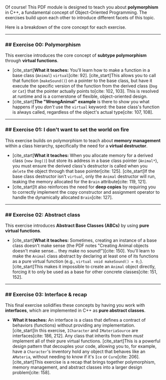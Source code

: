 Of course! This PDF module is designed to teach you about **polymorphism** in C++, a fundamental concept of Object-Oriented Programming. The exercises build upon each other to introduce different facets of this topic.

Here is a breakdown of the core concept for each exercise.

***

### ## Exercise 00: Polymorphism

This exercise introduces the core concept of **subtype polymorphism** through **virtual functions**.

* [cite_start]**What it teaches:** You'll learn how to make a function in a base class (`Animal`) `virtual`[cite: 92]. [cite_start]This allows you to call that function (`makeSound()`) on a pointer to the base class, but have it execute the specific version of the function from the derived class (`Dog` or `Cat`) that the pointer actually points to[cite: 102, 103]. This is resolved at runtime and is a cornerstone of flexible, object-oriented design.
* [cite_start]**The "WrongAnimal" example** is there to show you what happens if you *don't* use the `virtual` keyword: the base class's function is always called, regardless of the object's actual type[cite: 107, 108].

***

### ## Exercise 01: I don't want to set the world on fire

This exercise builds on polymorphism to teach about **memory management** within a class hierarchy, specifically the need for a **virtual destructor**.

* [cite_start]**What it teaches:** When you allocate memory for a derived class (`new Dog()`) but store its address in a base class pointer (`Animal*`), you must ensure the derived class's destructor is called when you `delete` the object through that base pointer[cite: 125]. [cite_start]If the base class destructor isn't `virtual`, only the `Animal` destructor will run, leaking the memory allocated for the `Brain` attribute[cite: 119, 121].
* [cite_start]It also reinforces the need for **deep copies** by requiring you to correctly implement the copy constructor and assignment operator to handle the dynamically allocated `Brain`[cite: 127].

***

### ## Exercise 02: Abstract class

This exercise introduces **Abstract Base Classes (ABCs)** by using **pure virtual functions**.

* [cite_start]**What it teaches:** Sometimes, creating an instance of a base class doesn't make sense (the PDF notes "Creating Animal objects doesn't make sense... they make no sound!")[cite: 150]. You'll learn to make the `Animal` class abstract by declaring at least one of its functions as a pure virtual function (e.g., `virtual void makeSound() = 0;`). [cite_start]This makes it impossible to create an `Animal` object directly, forcing it to only be used as a base for other concrete classes[cite: 151, 152].

***

### ## Exercise 03: Interface & recap

This final exercise solidifies these concepts by having you work with **interfaces**, which are implemented in C++ as **pure abstract classes**.

* **What it teaches:** An interface is a class that defines a contract of behaviors (functions) without providing any implementation. [cite_start]In this exercise, `ICharacter` and `IMateriaSource` are interfaces[cite: 186, 212]. Any class that inherits from them *must* implement all of their pure virtual functions. [cite_start]This is a powerful design pattern that decouples your code, allowing you to, for example, have a `Character`'s inventory hold any object that behaves like an `AMateria`, without needing to know if it's `Ice` or `Cure`[cite: 206]. [cite_start]This exercise is a recap that brings together polymorphism, memory management, and abstract classes into a larger design problem[cite: 158].
